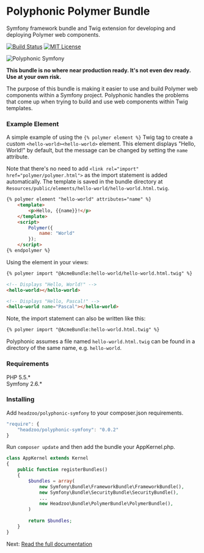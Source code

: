 # Polyphonic Polymer Bundle

Symfony framework bundle and Twig extension for developing and deploying Polymer web components.

[![Build Status](https://img.shields.io/travis/headzoo/polymer-bundle/master.svg?style=flat-square)](https://travis-ci.org/headzoo/polymer-bundle)
[![MIT License](https://img.shields.io/badge/license-MIT-blue.svg?style=flat-square)](https://raw.githubusercontent.com/headzoo/polymer-bundle/master/LICENSE.md)

![Polyphonic Symfony](http://i.imgur.com/DukYX3u.png)

**This bundle is no where near production ready. It's not even dev ready. Use at your own risk.**

The purpose of this bundle is making it easier to use and build Polymer web components within a Symfony project.
Polyphonic handles the problems that come up when trying to build and use web components within Twig templates.

### Example Element
A simple example of using the `{% polymer element %}` Twig tag to create a custom `<hello-world><hello-world>` element.
This element displays "Hello, World!" by default, but the message can be changed by setting the `name` attribute.

Note that there's no need to add `<link rel="import" href="polymer/polymer.html">` as the import statement is added
automatically. The template is saved in the bundle directory at
`Resources/public/elements/hello-world/hello-world.html.twig`.

```html
{% polymer element "hello-world" attributes="name" %}
    <template>
        <p>Hello, {{name}}!</p>
    </template>
    <script>
        Polymer({
            name: "World"
        });
    </script>
{% endpolymer %}
```

Using the element in your views:

```html
{% polymer import "@AcmeBundle:hello-world/hello-world.html.twig" %}

<!-- Displays "Hello, World!" -->
<hello-world></hello-world>

<!-- Displays "Hello, Pascal!" -->
<hello-world name="Pascal"></hello-world>
```

Note, the import statement can also be written like this:

```html
{% polymer import "@AcmeBundle:hello-world.html.twig" %}
```

Polyphonic assumes a file named `hello-world.html.twig` can be found in a directory of the same name, e.g. `hello-world`.

### Requirements
PHP 5.5.*  
Symfony 2.6.*

### Installing
Add `headzoo/polyphonic-symfony` to your composer.json requirements.

```javascript
"require": {
    "headzoo/polyphonic-symfony": "0.0.2"
}
```

Run `composer update` and then add the bundle your AppKernel.php.

```php
class AppKernel extends Kernel
{
    public function registerBundles()
    {
        $bundles = array(
            new Symfony\Bundle\FrameworkBundle\FrameworkBundle(),
            new Symfony\Bundle\SecurityBundle\SecurityBundle(),
            ...
            new Headzoo\Bundle\PolymerBundle\PolymerBundle(),
        )
        
        return $bundles;
    }
}
```

Next: [Read the full documentation](Resources/doc/index.md)
